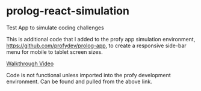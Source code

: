 # prolog-react-simulation
Test App to simulate coding challenges 

This is additional code that I added to the profy app simulation environment, https://github.com/profydev/prolog-app, to create a responsive side-bar menu 
for mobile to tablet screen sizes. 

<a href="https://www.loom.com/share/a20193a821d64b1a87443d3fa01b55a4">Walkthrough Video</a> 

Code is not functional unless imported into the profy development environment. Can be found and pulled from the above link. 
